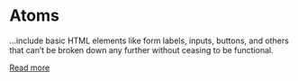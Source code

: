 # Atoms 

...include basic HTML elements like form labels, inputs, buttons, and others that can’t be broken down any further without ceasing to be functional.

[Read more](https://atomicdesign.bradfrost.com/chapter-2/#atoms)
